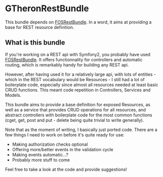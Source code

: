 # GTheronRestBundle

This bundle depends on [FOSRestBundle](https://github.com/FriendsOfSymfony/FOSRestBundle). In a word, it aims at providing a base for REST resource definition.

## What is this bundle

If you're working on a REST api with Symfony2, you probably have used [FOSRestBundle](https://github.com/FriendsOfSymfony/FOSRestBundle). It offers functionnality for controllers and automatic routing, which is remarkably handy for building any REST api.

However, after having used it for a relatively large api, with lots of entities - which in the REST vocabulary would be Resources - I still had a lot of boilerplate code, especially since almost all resources needed at least basic CRUD functions.
This meant code repetition in Controllers, Services and Models.

This bundle aims to provide a base definition for exposed Resources, as well as a service that provides CRUD operations for all resources, and abstract controllers with boilerplate code for the most common functions (cget, get, post and put - delete being quite trivial to write generally).

Note that as the moment of writing, I basically just ported code. There are a few things I need to work on before it's quite ready for use:
* Making authorization checks optional
* Offering more/better events in the validation cycle
* Making events automatic...?
* Probably more stuff to come

Feel free to take a look at the code and provide suggestions!
